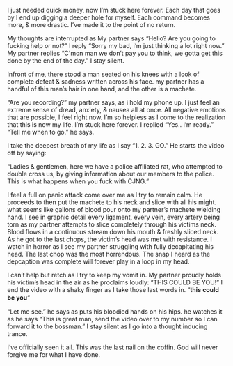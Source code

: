 I just needed quick money, now I’m stuck here forever. Each day that goes by I end up digging a deeper hole for myself. Each command becomes more, & more drastic. I’ve made it to the point of no return.

 My thoughts are interrupted as My partner says “Hello? Are you going to fucking help or not?”
I reply “Sorry my bad, i’m just thinking a lot right now.” My partner replies “C'mon man we don’t pay you to think, we gotta get this done by the end of the day.” I stay silent. 

Infront of me, there stood a man seated on his knees with a look of complete defeat & sadness written across his face. my partner has a handful of this man’s hair in one hand, and the other is a machete.

“Are you recording?” my partner says, as i hold my phone up. I just feel an extreme sense of dread, anxiety, & nausea all at once. All negative emotions that are possible, I feel right now. I’m so helpless as I come to the realization that this is now my life. I’m stuck here forever. I replied “Yes.. i’m ready.”  “Tell me when to go.” he says.

I take the deepest breath of my life as I say “1. 2. 3. GO.” 
He starts the video off by saying:

“Ladies & gentlemen, here we have a police affiliated rat, who attempted to double cross us, by giving information about our members to the police. This is what happens when you fuck with CJNG.”

I feel a full on panic attack come over me as I try to remain calm. He proceeds to then put the machete to his neck and slice with all his might. what seems like gallons of blood pour onto my partner’s machete wielding hand. I see in graphic detail every ligament, every vein, every artery being torn as my partner attempts to slice completely through his victims neck. Blood flows in a continuous stream down his mouth & freshly sliced neck. As he got to the last chops, the victim’s head was met with resistance. I watch in horror as I see my partner struggling with fully decapitating his head. The last chop was the most horrendous. The snap I heard as the depcaption was complete will forever play in a loop in my head. 

I can’t help but retch as I try to keep my vomit in.
My partner proudly holds his victim’s head in the air as he proclaims loudly: “THIS COULD BE YOU!” I end the video with a shaky finger as I take those last words in. 
“𝐭𝐡𝐢𝐬 𝐜𝐨𝐮𝐥𝐝 𝐛𝐞 𝐲𝐨𝐮“

“Let me see.” he says as puts his bloodied hands on his hips. he watches it as he says “This is great man, send the video over to my number so I can forward it to the bossman.” I stay silent as I go into a thought inducing trance.

I’ve officially seen it all. This was the last nail on the coffin. God will never forgive me for what I have done.